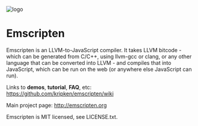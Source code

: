 
![logo](http://dl.dropbox.com/u/80664946/emscripten_logo.jpg)

Emscripten
==========

Emscripten is an LLVM-to-JavaScript compiler. It takes LLVM bitcode - which can be generated from C/C++, using llvm-gcc or clang, or any other language that can be converted into LLVM - and compiles that into JavaScript, which can be run on the web (or anywhere else JavaScript can run).

Links to **demos**, **tutorial**, **FAQ**, etc: <https://github.com/kripken/emscripten/wiki>

Main project page: <http://emscripten.org>

Emscripten is MIT licensed, see LICENSE.txt.

